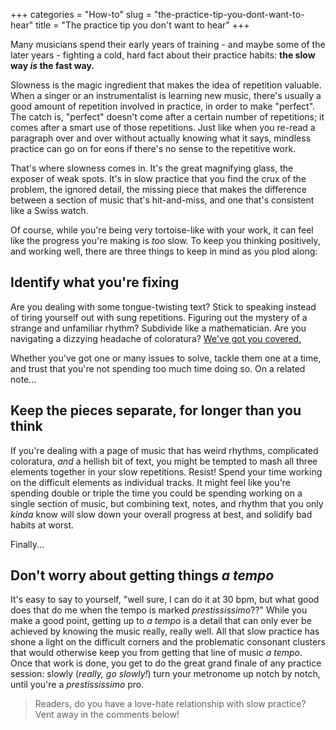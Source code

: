+++
categories = "How-to"
slug = "the-practice-tip-you-dont-want-to-hear"
title = "The practice tip you don&#039;t want to hear"
+++

Many musicians spend their early years of training - and maybe some of the later years - fighting a cold, hard fact about their practice habits: **the slow way *is* the fast way.**

Slowness is the magic ingredient that makes the idea of repetition valuable. When a singer or an instrumentalist is learning new music, there's usually a good amount of repetition involved in practice, in order to make "perfect". The catch is, "perfect" doesn't come after a certain number of repetitions; it comes after a smart use of those repetitions. Just like when you re-read a paragraph over and over without actually knowing what it says, mindless practice can go on for eons if there's no sense to the repetitive work.

That's where slowness comes in. It's the great magnifying glass, the exposer of weak spots. It's in slow practice that you find the crux of the problem, the ignored detail, the missing piece that makes the difference between a section of music that's hit-and-miss, and one that's consistent like a Swiss watch.

Of course, while you're being very tortoise-like with your work, it can feel like the progress you're making is *too* slow. To keep you thinking positively, and working well, there are three things to keep in mind as you plod along:

## Identify what you're fixing

Are you dealing with some tongue-twisting text? Stick to speaking instead of tiring yourself out with sung repetitions. Figuring out the mystery of a strange and unfamiliar rhythm? Subdivide like a mathematician. Are you navigating a dizzying headache of coloratura? [We've got you covered.](/4-tips-for-when-there-are-too-many-notes/) 

Whether you've got one or many issues to solve, tackle them one at a time, and trust that you're not spending too much time doing so. On a related note...

## Keep the pieces separate, for longer than you think

If you're dealing with a page of music that has weird rhythms, complicated coloratura, *and* a hellish bit of text, you might be tempted to mash all three elements together in your slow repetitions. Resist! Spend your time working on the difficult elements as individual tracks. It might feel like you're spending double or triple the time you could be spending working on a single section of music, but combining text, notes, and rhythm that you only *kinda* know will slow down your overall progress at best, and solidify bad habits at worst.

Finally...

## Don't worry about getting things *a tempo*

It's easy to say to yourself, "well sure, I can do it at 30 bpm, but what good does that do me when the tempo is marked *prestississimo*??" While you make a good point, getting up to *a tempo* is a detail that can only ever be achieved by knowing the music really, really well. All that slow practice has shone a light on the difficult corners and the problematic consonant clusters that would otherwise keep you from getting that line of music *a tempo*. Once that work is done, you get to do the great grand finale of any practice session: slowly (*really, go slowly!*) turn your metronome up notch by notch, until you're a *prestississimo* pro.

>Readers, do you have a love-hate relationship with slow practice? Vent away in the comments below!
